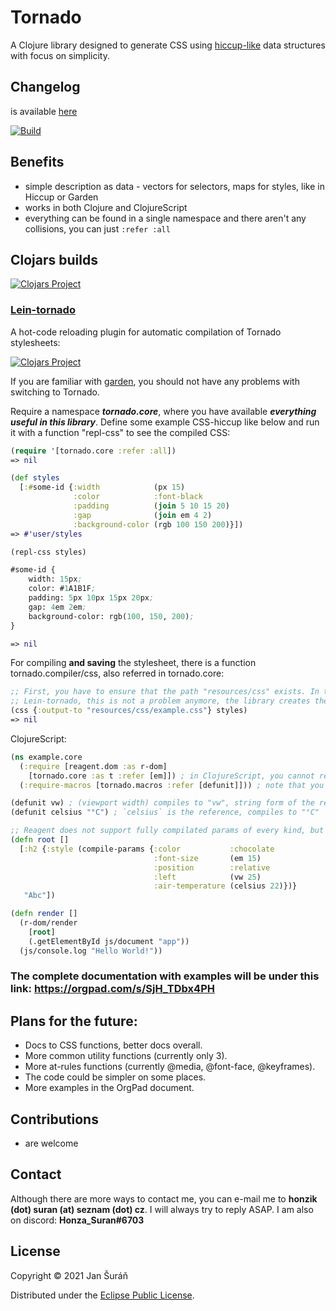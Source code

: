 # Tornado

A Clojure library designed to generate CSS using [hiccup-like](https://github.com/weavejester/hiccup)
data structures with focus on simplicity.

## Changelog
is available [here](CHANGELOG.md)

[![Build](https://github.com/JanSuran03/tornado/actions/workflows/clojure.yml/badge.svg)](https://github.com/JanSuran03/tornado/actions/workflows/clojure.yml)

## Benefits
- simple description as data - vectors for selectors, maps for styles, like in Hiccup or Garden
- works in both Clojure and ClojureScript
- everything can be found in a single namespace and there aren't any collisions, you can just `:refer :all`

## Clojars builds

[![Clojars Project](http://clojars.org/org.clojars.jansuran03/tornado/latest-version.svg)](http://clojars.org/org.clojars.jansuran03/tornado)

### [Lein-tornado](https://github.com/JanSuran03/lein-tornado)

A hot-code reloading plugin for automatic compilation of Tornado stylesheets:

[![Clojars Project](http://clojars.org/org.clojars.jansuran03/lein-tornado/latest-version.svg)](http://clojars.org/org.clojars.jansuran03/lein-tornado)


If you are familiar with [garden](https://github.com/noprompt/garden), you should not have any problems with switching to Tornado.

Require a namespace ***tornado.core***, where you have available ***everything useful in this library***. Define some example CSS-hiccup like below and
run it with a function "repl-css" to see the compiled CSS:

```clojure
(require '[tornado.core :refer :all])
=> nil

(def styles
  [:#some-id {:width            (px 15)
              :color            :font-black
              :padding          (join 5 10 15 20)
              :gap              (join em 4 2)
              :background-color (rgb 100 150 200)}])
=> #'user/styles

(repl-css styles)

#some-id {
    width: 15px;
    color: #1A1B1F;
    padding: 5px 10px 15px 20px;
    gap: 4em 2em;
    background-color: rgb(100, 150, 200);
}

=> nil
```

For compiling **and saving** the stylesheet, there is a function tornado.compiler/css, also referred in tornado.core:

```clojure
;; First, you have to ensure that the path "resources/css" exists. In the plugin
;; Lein-tornado, this is not a problem anymore, the library creates the folders for you.
(css {:output-to "resources/css/example.css"} styles)
=> nil
```

ClojureScript:

```clojure
(ns example.core
  (:require [reagent.dom :as r-dom]
    [tornado.core :as t :refer [em]]) ; in ClojureScript, you cannot refer the whole namespace tornado.core
  (:require-macros [tornado.macros :refer [defunit]])) ; note that you cannot refer macros from tornado.core, like in Clojure

(defunit vw) ; (viewport width) compiles to "vw", string form of the reference function
(defunit celsius "°C") ; `celsius` is the reference, compiles to "°C"

;; Reagent does not support fully compilated params of every kind, but you can precompile :style.
(defn root []
  [:h2 {:style (compile-params {:color           :chocolate
                                :font-size       (em 15)
                                :position        :relative
                                :left            (vw 25)
                                :air-temperature (celsius 22)})}
   "Abc"])

(defn render []
  (r-dom/render
    [root]
    (.getElementById js/document "app"))
  (js/console.log "Hello World!"))
```

### The complete documentation with examples will be under this link: https://orgpad.com/s/SjH_TDbx4PH

## Plans for the future:

- Docs to CSS functions, better docs overall.
- More common utility functions (currently only 3).
- More at-rules functions (currently @media, @font-face, @keyframes).
- The code could be simpler on some places.
- More examples in the OrgPad document.

## Contributions
- are welcome

## Contact

Although there are more ways to contact me, you can e-mail me to **honzik (dot) suran (at) seznam (dot) cz**. I will
always try to reply ASAP. I am also on discord: **Honza_Suran#6703**

## License

Copyright © 2021 Jan Šuráň

Distributed under the [Eclipse Public License](#http://www.eclipse.org/legal/epl-2.0).
